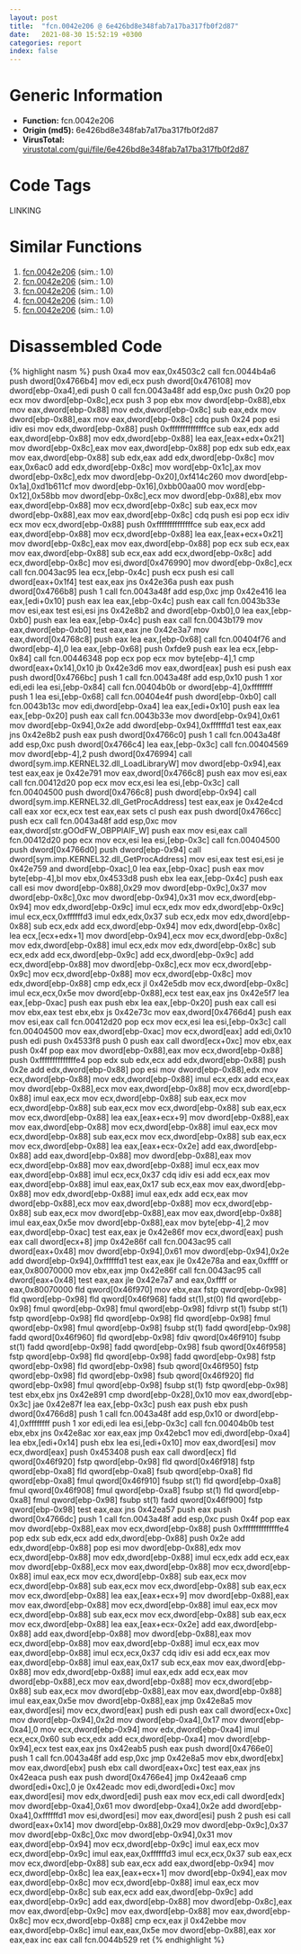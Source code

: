 ```yaml
---
layout: post
title:  "fcn.0042e206 @ 6e426bd8e348fab7a17ba317fb0f2d87"
date:   2021-08-30 15:52:19 +0300
categories: report
index: false
---
```


# Generic Information
- **Function:** fcn.0042e206
- **Origin (md5):** 6e426bd8e348fab7a17ba317fb0f2d87
- **VirusTotal:** [virustotal.com/gui/file/6e426bd8e348fab7a17ba317fb0f2d87][virustotal_ref]

# Code Tags
<span class="tag" id="LINKING">LINKING</span>


# Similar Functions

1. [fcn.0042e206][similar_1_ref] (sim.: 1.0)
2. [fcn.0042e206][similar_2_ref] (sim.: 1.0)
3. [fcn.0042e206][similar_3_ref] (sim.: 1.0)
4. [fcn.0042e206][similar_4_ref] (sim.: 1.0)
5. [fcn.0042e206][similar_5_ref] (sim.: 1.0)


# Disassembled Code

{% highlight nasm %}
push 0xa4
mov eax,0x4503c2
call fcn.0044b4a6
push dword[0x4766b4]
mov edi,ecx
push dword[0x476108]
mov dword[ebp-0xa4],edi
push 0
call fcn.0043a48f
add esp,0xc
push 0x20
pop ecx
mov dword[ebp-0x8c],ecx
push 3
pop ebx
mov dword[ebp-0x88],ebx
mov eax,dword[ebp-0x88]
mov edx,dword[ebp-0x8c]
sub eax,edx
mov dword[ebp-0x88],eax
mov eax,dword[ebp-0x8c]
cdq
push 0x24
pop esi
idiv esi
mov edx,dword[ebp-0x88]
push 0xffffffffffffffce
sub eax,edx
add eax,dword[ebp-0x88]
mov edx,dword[ebp-0x88]
lea eax,[eax+edx+0x21]
mov dword[ebp-0x8c],eax
mov eax,dword[ebp-0x88]
pop edx
sub edx,eax
mov eax,dword[ebp-0x88]
sub edx,eax
add edx,dword[ebp-0x8c]
mov eax,0x6ac0
add edx,dword[ebp-0x8c]
mov word[ebp-0x1c],ax
mov dword[ebp-0x8c],edx
mov dword[ebp-0x20],0xf414c260
mov dword[ebp-0x1a],0xd1b611cf
mov dword[ebp-0x16],0xbb00aa00
mov word[ebp-0x12],0x58bb
mov dword[ebp-0x8c],ecx
mov dword[ebp-0x88],ebx
mov eax,dword[ebp-0x88]
mov ecx,dword[ebp-0x8c]
sub eax,ecx
mov dword[ebp-0x88],eax
mov eax,dword[ebp-0x8c]
cdq
push esi
pop ecx
idiv ecx
mov ecx,dword[ebp-0x88]
push 0xffffffffffffffce
sub eax,ecx
add eax,dword[ebp-0x88]
mov ecx,dword[ebp-0x88]
lea eax,[eax+ecx+0x21]
mov dword[ebp-0x8c],eax
mov eax,dword[ebp-0x88]
pop ecx
sub ecx,eax
mov eax,dword[ebp-0x88]
sub ecx,eax
add ecx,dword[ebp-0x8c]
add ecx,dword[ebp-0x8c]
mov esi,dword[0x476990]
mov dword[ebp-0x8c],ecx
call fcn.0043ac95
lea ecx,[ebp-0x4c]
push ecx
push esi
call dword[eax+0x1f4]
test eax,eax
jns 0x42e36a
push eax
push dword[0x4766b8]
push 1
call fcn.0043a48f
add esp,0xc
jmp 0x42e416
lea eax,[edi+0x10]
push eax
lea eax,[ebp-0x4c]
push eax
call fcn.0043b33e
mov esi,eax
test esi,esi
jns 0x42e8b2
and dword[ebp-0xb0],0
lea eax,[ebp-0xb0]
push eax
lea eax,[ebp-0x4c]
push eax
call fcn.0043b179
mov eax,dword[ebp-0xb0]
test eax,eax
jne 0x42e3a7
mov eax,dword[0x4768c8]
push eax
lea eax,[ebp-0x68]
call fcn.00404f76
and dword[ebp-4],0
lea eax,[ebp-0x68]
push 0xfde9
push eax
lea ecx,[ebp-0x84]
call fcn.00446348
pop ecx
pop ecx
mov byte[ebp-4],1
cmp dword[eax+0x14],0x10
jb 0x42e3d6
mov eax,dword[eax]
push esi
push eax
push dword[0x4766bc]
push 1
call fcn.0043a48f
add esp,0x10
push 1
xor edi,edi
lea esi,[ebp-0x84]
call fcn.00404b0b
or dword[ebp-4],0xffffffff
push 1
lea esi,[ebp-0x68]
call fcn.00404e4f
push dword[ebp-0xb0]
call fcn.0043b13c
mov edi,dword[ebp-0xa4]
lea eax,[edi+0x10]
push eax
lea eax,[ebp-0x20]
push eax
call fcn.0043b33e
mov dword[ebp-0x94],0x61
mov dword[ebp-0x94],0x2e
add dword[ebp-0x94],0xffffffd1
test eax,eax
jns 0x42e8b2
push eax
push dword[0x4766c0]
push 1
call fcn.0043a48f
add esp,0xc
push dword[0x4766c4]
lea eax,[ebp-0x3c]
call fcn.00404569
mov dword[ebp-4],2
push dword[0x476994]
call dword[sym.imp.KERNEL32.dll_LoadLibraryW]
mov dword[ebp-0x94],eax
test eax,eax
je 0x42e791
mov eax,dword[0x4766c8]
push eax
mov esi,eax
call fcn.00412d20
pop ecx
mov ecx,esi
lea esi,[ebp-0x3c]
call fcn.00404500
push dword[0x4766c8]
push dword[ebp-0x94]
call dword[sym.imp.KERNEL32.dll_GetProcAddress]
test eax,eax
je 0x42e4cd
call eax
xor ecx,ecx
test eax,eax
sets cl
push eax
push dword[0x4766cc]
push ecx
call fcn.0043a48f
add esp,0xc
mov eax,dword[str.gOOdFW_OBPPlAIF_W]
push eax
mov esi,eax
call fcn.00412d20
pop ecx
mov ecx,esi
lea esi,[ebp-0x3c]
call fcn.00404500
push dword[0x4766d0]
push dword[ebp-0x94]
call dword[sym.imp.KERNEL32.dll_GetProcAddress]
mov esi,eax
test esi,esi
je 0x42e759
and dword[ebp-0xac],0
lea eax,[ebp-0xac]
push eax
mov byte[ebp-4],bl
mov ebx,0x4533d8
push ebx
lea eax,[ebp-0x4c]
push eax
call esi
mov dword[ebp-0x88],0x29
mov dword[ebp-0x9c],0x37
mov dword[ebp-0x8c],0xc
mov dword[ebp-0x94],0x31
mov ecx,dword[ebp-0x94]
mov edx,dword[ebp-0x9c]
imul ecx,edx
mov edx,dword[ebp-0x9c]
imul ecx,ecx,0xffffffd3
imul edx,edx,0x37
sub ecx,edx
mov edx,dword[ebp-0x88]
sub ecx,edx
add ecx,dword[ebp-0x94]
mov edx,dword[ebp-0x8c]
lea ecx,[ecx+edx+1]
mov dword[ebp-0x94],ecx
mov ecx,dword[ebp-0x8c]
mov edx,dword[ebp-0x88]
imul ecx,edx
mov edx,dword[ebp-0x8c]
sub ecx,edx
add ecx,dword[ebp-0x9c]
add ecx,dword[ebp-0x9c]
add ecx,dword[ebp-0x88]
mov dword[ebp-0x8c],ecx
mov ecx,dword[ebp-0x9c]
mov ecx,dword[ebp-0x88]
mov ecx,dword[ebp-0x8c]
mov edx,dword[ebp-0x88]
cmp edx,ecx
jl 0x42e5db
mov ecx,dword[ebp-0x8c]
imul ecx,ecx,0x5e
mov dword[ebp-0x88],ecx
test eax,eax
jns 0x42e5f7
lea eax,[ebp-0xac]
push eax
push ebx
lea eax,[ebp-0x20]
push eax
call esi
mov ebx,eax
test ebx,ebx
js 0x42e73c
mov eax,dword[0x4766d4]
push eax
mov esi,eax
call fcn.00412d20
pop ecx
mov ecx,esi
lea esi,[ebp-0x3c]
call fcn.00404500
mov eax,dword[ebp-0xac]
mov ecx,dword[eax]
add edi,0x10
push edi
push 0x4533f8
push 0
push eax
call dword[ecx+0xc]
mov ebx,eax
push 0x4f
pop eax
mov dword[ebp-0x88],eax
mov ecx,dword[ebp-0x88]
push 0xffffffffffffffe4
pop edx
sub edx,ecx
add edx,dword[ebp-0x88]
push 0x2e
add edx,dword[ebp-0x88]
pop esi
mov dword[ebp-0x88],edx
mov ecx,dword[ebp-0x88]
mov edx,dword[ebp-0x88]
imul ecx,edx
add ecx,eax
mov dword[ebp-0x88],ecx
mov eax,dword[ebp-0x88]
mov ecx,dword[ebp-0x88]
imul eax,ecx
mov ecx,dword[ebp-0x88]
sub eax,ecx
mov ecx,dword[ebp-0x88]
sub eax,ecx
mov ecx,dword[ebp-0x88]
sub eax,ecx
mov ecx,dword[ebp-0x88]
lea eax,[eax+ecx+9]
mov dword[ebp-0x88],eax
mov eax,dword[ebp-0x88]
mov ecx,dword[ebp-0x88]
imul eax,ecx
mov ecx,dword[ebp-0x88]
sub eax,ecx
mov ecx,dword[ebp-0x88]
sub eax,ecx
mov ecx,dword[ebp-0x88]
lea eax,[eax+ecx-0x2e]
add eax,dword[ebp-0x88]
add eax,dword[ebp-0x88]
mov dword[ebp-0x88],eax
mov ecx,dword[ebp-0x88]
mov eax,dword[ebp-0x88]
imul ecx,eax
mov eax,dword[ebp-0x88]
imul ecx,ecx,0x37
cdq
idiv esi
add ecx,eax
mov eax,dword[ebp-0x88]
imul eax,eax,0x17
sub ecx,eax
mov eax,dword[ebp-0x88]
mov edx,dword[ebp-0x88]
imul eax,edx
add ecx,eax
mov dword[ebp-0x88],ecx
mov eax,dword[ebp-0x88]
mov ecx,dword[ebp-0x88]
sub eax,ecx
mov dword[ebp-0x88],eax
mov eax,dword[ebp-0x88]
imul eax,eax,0x5e
mov dword[ebp-0x88],eax
mov byte[ebp-4],2
mov eax,dword[ebp-0xac]
test eax,eax
je 0x42e86f
mov ecx,dword[eax]
push eax
call dword[ecx+8]
jmp 0x42e86f
call fcn.0043ac95
call dword[eax+0x48]
mov dword[ebp-0x94],0x61
mov dword[ebp-0x94],0x2e
add dword[ebp-0x94],0xffffffd1
test eax,eax
jle 0x42e78a
and eax,0xffff
or eax,0x80070000
mov ebx,eax
jmp 0x42e86f
call fcn.0043ac95
call dword[eax+0x48]
test eax,eax
jle 0x42e7a7
and eax,0xffff
or eax,0x80070000
fld qword[0x46f970]
mov ebx,eax
fstp qword[ebp-0x98]
fld qword[ebp-0x98]
fld qword[0x46f968]
fadd st(1),st(0)
fld qword[ebp-0x98]
fmul qword[ebp-0x98]
fmul qword[ebp-0x98]
fdivrp st(1)
fsubp st(1)
fstp qword[ebp-0x98]
fld qword[ebp-0x98]
fld qword[ebp-0x98]
fmul qword[ebp-0x98]
fmul qword[ebp-0x98]
fsubp st(1)
fadd qword[ebp-0x98]
fadd qword[0x46f960]
fld qword[ebp-0x98]
fdiv qword[0x46f910]
fsubp st(1)
fadd qword[ebp-0x98]
fadd qword[ebp-0x98]
fsub qword[0x46f958]
fstp qword[ebp-0x98]
fld qword[ebp-0x98]
fadd qword[ebp-0x98]
fstp qword[ebp-0x98]
fld qword[ebp-0x98]
fsub qword[0x46f950]
fstp qword[ebp-0x98]
fld qword[ebp-0x98]
fsub qword[0x46f920]
fld qword[ebp-0x98]
fmul qword[ebp-0x98]
fsubp st(1)
fstp qword[ebp-0x98]
test ebx,ebx
jns 0x42e891
cmp dword[ebp-0x28],0x10
mov eax,dword[ebp-0x3c]
jae 0x42e87f
lea eax,[ebp-0x3c]
push eax
push ebx
push dword[0x4766d8]
push 1
call fcn.0043a48f
add esp,0x10
or dword[ebp-4],0xffffffff
push 1
xor edi,edi
lea esi,[ebp-0x3c]
call fcn.00404b0b
test ebx,ebx
jns 0x42e8ac
xor eax,eax
jmp 0x42ebc1
mov edi,dword[ebp-0xa4]
lea ebx,[edi+0x14]
push ebx
lea esi,[edi+0x10]
mov eax,dword[esi]
mov ecx,dword[eax]
push 0x453408
push eax
call dword[ecx]
fld qword[0x46f920]
fstp qword[ebp-0x98]
fld qword[0x46f918]
fstp qword[ebp-0xa8]
fld qword[ebp-0xa8]
fsub qword[ebp-0xa8]
fld qword[ebp-0xa8]
fmul qword[0x46f910]
fsubp st(1)
fld qword[ebp-0xa8]
fmul qword[0x46f908]
fmul qword[ebp-0xa8]
fsubp st(1)
fld qword[ebp-0xa8]
fmul qword[ebp-0x98]
fsubp st(1)
fadd qword[0x46f900]
fstp qword[ebp-0x98]
test eax,eax
jns 0x42ea57
push eax
push dword[0x4766dc]
push 1
call fcn.0043a48f
add esp,0xc
push 0x4f
pop eax
mov dword[ebp-0x88],eax
mov ecx,dword[ebp-0x88]
push 0xffffffffffffffe4
pop edx
sub edx,ecx
add edx,dword[ebp-0x88]
push 0x2e
add edx,dword[ebp-0x88]
pop esi
mov dword[ebp-0x88],edx
mov ecx,dword[ebp-0x88]
mov edx,dword[ebp-0x88]
imul ecx,edx
add ecx,eax
mov dword[ebp-0x88],ecx
mov eax,dword[ebp-0x88]
mov ecx,dword[ebp-0x88]
imul eax,ecx
mov ecx,dword[ebp-0x88]
sub eax,ecx
mov ecx,dword[ebp-0x88]
sub eax,ecx
mov ecx,dword[ebp-0x88]
sub eax,ecx
mov ecx,dword[ebp-0x88]
lea eax,[eax+ecx+9]
mov dword[ebp-0x88],eax
mov eax,dword[ebp-0x88]
mov ecx,dword[ebp-0x88]
imul eax,ecx
mov ecx,dword[ebp-0x88]
sub eax,ecx
mov ecx,dword[ebp-0x88]
sub eax,ecx
mov ecx,dword[ebp-0x88]
lea eax,[eax+ecx-0x2e]
add eax,dword[ebp-0x88]
add eax,dword[ebp-0x88]
mov dword[ebp-0x88],eax
mov ecx,dword[ebp-0x88]
mov eax,dword[ebp-0x88]
imul ecx,eax
mov eax,dword[ebp-0x88]
imul ecx,ecx,0x37
cdq
idiv esi
add ecx,eax
mov eax,dword[ebp-0x88]
imul eax,eax,0x17
sub ecx,eax
mov eax,dword[ebp-0x88]
mov edx,dword[ebp-0x88]
imul eax,edx
add ecx,eax
mov dword[ebp-0x88],ecx
mov eax,dword[ebp-0x88]
mov ecx,dword[ebp-0x88]
sub eax,ecx
mov dword[ebp-0x88],eax
mov eax,dword[ebp-0x88]
imul eax,eax,0x5e
mov dword[ebp-0x88],eax
jmp 0x42e8a5
mov eax,dword[esi]
mov ecx,dword[eax]
push edi
push eax
call dword[ecx+0xc]
mov dword[ebp-0x94],0x2d
mov dword[ebp-0xa4],0x17
mov dword[ebp-0xa4],0
mov ecx,dword[ebp-0x94]
mov edx,dword[ebp-0xa4]
imul ecx,ecx,0x60
sub ecx,edx
add ecx,dword[ebp-0xa4]
mov dword[ebp-0x94],ecx
test eax,eax
jns 0x42eab5
push eax
push dword[0x4766e0]
push 1
call fcn.0043a48f
add esp,0xc
jmp 0x42e8a5
mov ebx,dword[ebx]
mov eax,dword[ebx]
push ebx
call dword[eax+0xc]
test eax,eax
jns 0x42eaca
push eax
push dword[0x4766e4]
jmp 0x42eaa6
cmp dword[edi+0xc],0
je 0x42eadc
mov edi,dword[edi+0xc]
mov eax,dword[esi]
mov edx,dword[edi]
push eax
mov ecx,edi
call dword[edx]
mov dword[ebp-0xa4],0x61
mov dword[ebp-0xa4],0x2e
add dword[ebp-0xa4],0xffffffd1
mov esi,dword[esi]
mov eax,dword[esi]
push 2
push esi
call dword[eax+0x14]
mov dword[ebp-0x88],0x29
mov dword[ebp-0x9c],0x37
mov dword[ebp-0x8c],0xc
mov dword[ebp-0x94],0x31
mov eax,dword[ebp-0x94]
mov ecx,dword[ebp-0x9c]
imul eax,ecx
mov ecx,dword[ebp-0x9c]
imul eax,eax,0xffffffd3
imul ecx,ecx,0x37
sub eax,ecx
mov ecx,dword[ebp-0x88]
sub eax,ecx
add eax,dword[ebp-0x94]
mov ecx,dword[ebp-0x8c]
lea eax,[eax+ecx+1]
mov dword[ebp-0x94],eax
mov eax,dword[ebp-0x8c]
mov ecx,dword[ebp-0x88]
imul eax,ecx
mov ecx,dword[ebp-0x8c]
sub eax,ecx
add eax,dword[ebp-0x9c]
add eax,dword[ebp-0x9c]
add eax,dword[ebp-0x88]
mov dword[ebp-0x8c],eax
mov eax,dword[ebp-0x9c]
mov eax,dword[ebp-0x88]
mov eax,dword[ebp-0x8c]
mov ecx,dword[ebp-0x88]
cmp ecx,eax
jl 0x42ebbe
mov eax,dword[ebp-0x8c]
imul eax,eax,0x5e
mov dword[ebp-0x88],eax
xor eax,eax
inc eax
call fcn.0044b529
ret
{% endhighlight %}


[similar_1_ref]: /report/fcn.0042e206@3aa98225e51cbcae2d334c8b6b4ed9fd
[similar_2_ref]: /report/fcn.0042e206@5ee3fd17c9a95f310f59023fc9b4737e
[similar_3_ref]: /report/fcn.0042e206@3d7f25d788af3e7f7707a736ac852465
[similar_4_ref]: /report/fcn.0042e206@b49682c7791beec133296706671e7cb3
[similar_5_ref]: /report/fcn.0042e206@4e3033826014f003be2266887761c806
[virustotal_ref]: https://www.virustotal.com/gui/file/6e426bd8e348fab7a17ba317fb0f2d87